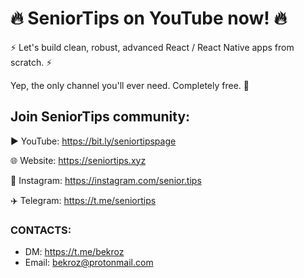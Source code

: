 # 🔥 SeniorTips on YouTube now! 🔥

⚡️ Let's build clean, robust, advanced React / React Native apps from scratch. ⚡️

Yep, the only channel you'll ever need. Completely free. 🤯
 
 
## Join SeniorTips community: 

▶️   YouTube: https://bit.ly/seniortipspage

🌐   Website: https://seniortips.xyz

📸   Instagram: https://instagram.com/senior.tips

✈️   Telegram: https://t.me/seniortips


### CONTACTS:

- DM: https://t.me/bekroz
- Email:  bekroz@protonmail.com 
